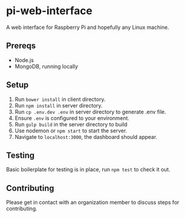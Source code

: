 # pi-web-interface
A web interface for Raspberry Pi and hopefully any Linux machine.

## Prereqs
* Node.js
* MongoDB, running locally

## Setup
1. Run `bower install` in client directory.
2. Run `npm install` in server directory.
3. Run `cp .env.dev .env` in server directory to generate .env file.
4. Ensure `.env` is configured to your environment.
5. Run `gulp build` in the server directory to build
6. Use nodemon or `npm start` to start the server.
7. Navigate to `localhost:3000`, the dashboard should appear.

## Testing
Basic boilerplate for testing is in place, run `npm test` to check it out.

## Contributing
Please get in contact with an organization member to discuss steps for contributing.

